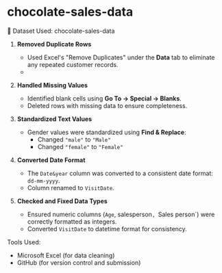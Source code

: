 # chocolate-sales-data
📁 Dataset Used:
 chocolate-sales-data

1. **Removed Duplicate Rows**  
   - Used Excel's "Remove Duplicates" under the **Data** tab to eliminate any repeated customer records.
   - 
2. **Handled Missing Values**  
   - Identified blank cells using **Go To → Special → Blanks**.
   - Deleted rows with missing data to ensure completeness.

3. **Standardized Text Values**  
   - Gender values were standardized using **Find & Replace**:
     - Changed `"male"` to `"Male"`
     - Changed `"female"` to `"Female"`

4. **Converted Date Format**  
   - The `Date&year` column was converted to a consistent date format: `dd-mm-yyyy`.
   - Column renamed to `VisitDate`.

5. **Checked and Fixed Data Types**  
   - Ensured numeric columns (`Age`, salesperson`, `Sales person`) were correctly formatted as integers.
   - Converted `VisitDate` to datetime format for consistency.

Tools Used:
- Microsoft Excel (for data cleaning)
- GitHub (for version control and submission)
